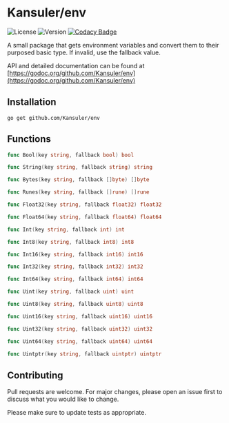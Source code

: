 # Kansuler/env

![License](https://img.shields.io/github/license/Kansuler/env) ![Version](https://img.shields.io/github/go-mod/go-version/Kansuler/env) [![Codacy Badge](https://app.codacy.com/project/badge/Grade/693cfbf7964f457ead99202fc6d12679)](https://www.codacy.com/manual/Kansuler/env?utm_source=github.com&amp;utm_medium=referral&amp;utm_content=Kansuler/env&amp;utm_campaign=Badge_Grade)

A small package that gets environment variables and convert them to their purposed basic type. If invalid, use the fallback value.

API and detailed documentation can be found at [https://godoc.org/github.com/Kansuler/env](https://godoc.org/github.com/Kansuler/env)

## Installation

`go get github.com/Kansuler/env`

## Functions

```go
func Bool(key string, fallback bool) bool

func String(key string, fallback string) string

func Bytes(key string, fallback []byte) []byte

func Runes(key string, fallback []rune) []rune

func Float32(key string, fallback float32) float32

func Float64(key string, fallback float64) float64

func Int(key string, fallback int) int

func Int8(key string, fallback int8) int8

func Int16(key string, fallback int16) int16

func Int32(key string, fallback int32) int32

func Int64(key string, fallback int64) int64

func Uint(key string, fallback uint) uint

func Uint8(key string, fallback uint8) uint8

func Uint16(key string, fallback uint16) uint16

func Uint32(key string, fallback uint32) uint32

func Uint64(key string, fallback uint64) uint64

func Uintptr(key string, fallback uintptr) uintptr
```

## Contributing
Pull requests are welcome. For major changes, please open an issue first to discuss what you would like to change.

Please make sure to update tests as appropriate.
